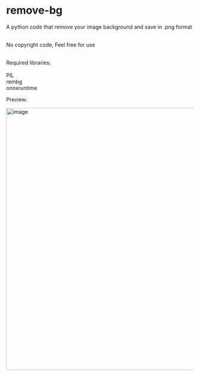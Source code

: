 # remove-bg
A python code that remove your image background and save in .png format
<br><br>

No copyright code, Feel free for use<br><br>

Required libraries:<br><br>
PIL<br>
rembg<br>
onnxruntime<br>




Preview:

<img width="1427" height="704" alt="image" src="https://github.com/user-attachments/assets/ae241fd9-8738-49de-b731-0d3c0094856b" />
